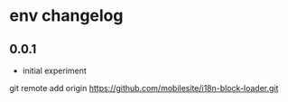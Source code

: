 # env changelog

## 0.0.1

* initial experiment

git remote add origin https://github.com/mobilesite/i18n-block-loader.git